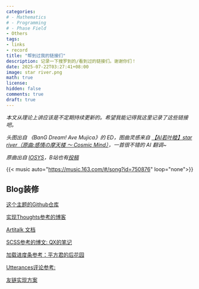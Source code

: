 ```yaml
---
categories:
# - Mathematics
# - Programming
# - Phase Field
- Others
tags:
- links
- record
title: "帮到过我的链接们"
description: 记录一下搜罗到的/看到过的链接们。谢谢你们！
date: 2025-07-22T03:27:41+08:00
image: star river.png
math: true
license: 
hidden: false
comments: true
draft: true
---
```


*本文从理论上讲应该是不定期持续更新的。希望我能记得我这里记录了这些链接吧。*

*头图出自 《BanG Dream! Ave Mujica》的 ED，图曲灵感来自 [【AI若叶睦】star river（原曲:感情の摩天楼 ～ Cosmic Mind）](https://www.bilibili.com/video/BV1DrNJe5ESg/)，一首很不错的 AI 翻调~*

*原曲出自 [IOSYS](https://space.bilibili.com/10923790)，B站也有[投稿](https://www.bilibili.com/video/BV1Ns411S7Sm/)*

{{< music auto="https://music.163.com/#/song?id=750876" loop="none">}} 

## Blog装修

[这个主题的Github仓库](https://github.com/CaiJimmy/hugo-theme-stack)

[实现Thoughts参考的博客](https://yelleis.top/p/61fdb627/)

[Artitalk 文档](https://artitalk.js.org/doc.html#%F0%9F%8C%BC-%E5%BC%80%E5%A7%8B%E4%BD%BF%E7%94%A8)

[SCSS参考的博文: QX的笔记](https://lqxhub.github.io/posts/a660c9b1/)

[加载进度条参考：平方君的后花园](http://i-square.us.kg/p/hugo-upgrade-and-hugo-theme-stack-modify-and-last-modified-time/)

[Utterances评论参考:](https://roife.github.io/posts/use-utterances-for-blog-comment/)

[友链实现方案](https://thirdshire.com/hugo-stack-renovation-part-two/)

